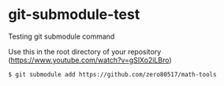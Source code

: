 # git-submodule-test

Testing git submodule command

Use this in the root directory of your repository (https://www.youtube.com/watch?v=gSlXo2iLBro)

```bash
$ git submodule add https://github.com/zero80517/math-tools
```
